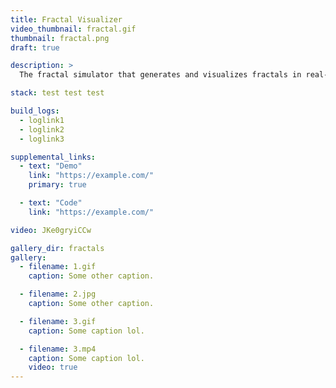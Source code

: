```yaml
---
title: Fractal Visualizer
video_thumbnail: fractal.gif
thumbnail: fractal.png
draft: true

description: >
  The fractal simulator that generates and visualizes fractals in real-time.

stack: test test test

build_logs:
  - loglink1
  - loglink2
  - loglink3

supplemental_links:
  - text: "Demo"
    link: "https://example.com/"
    primary: true

  - text: "Code"
    link: "https://example.com/"

video: JKe0gryiCCw

gallery_dir: fractals
gallery:
  - filename: 1.gif
    caption: Some other caption.

  - filename: 2.jpg
    caption: Some other caption.

  - filename: 3.gif
    caption: Some caption lol.

  - filename: 3.mp4
    caption: Some caption lol.
    video: true
---
```


